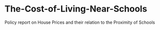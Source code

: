 # The-Cost-of-Living-Near-Schools
Policy report on House Prices and their relation to the Proximity of Schools
